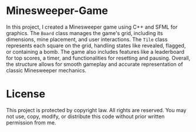 # Minesweeper-Game

In this project, I created a Minesweeper game using C++ and SFML for graphics. The `Board` class manages the game's grid, including its dimensions, mine placement, and user interactions. The `Tile` class represents each square on the grid, handling states like revealed, flagged, or containing a bomb. The game also includes features like a leaderboard for top scores, a timer, and functionalities for resetting and pausing. Overall, the structure allows for smooth gameplay and accurate representation of classic Minesweeper mechanics.

# License

This project is protected by copyright law. All rights are reserved. 
You may not use, copy, modify, or distribute this code without prior written permission from me.
